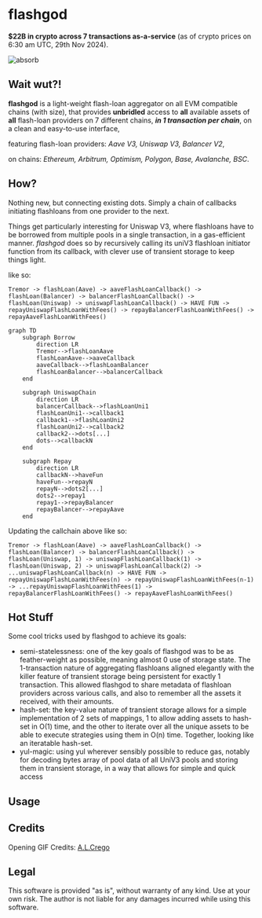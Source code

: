 # flashgod

__$22B in crypto across 7 transactions as-a-service__ (as of crypto prices on 6:30 am UTC, 29th Nov 2024).

![absorb](https://github.com/user-attachments/assets/02c2e624-9b74-46a3-b527-c37919a84619)


## Wait wut?!
__flashgod__ is a light-weight flash-loan aggregator on all EVM compatible chains (with size), that provides __unbridled__ access to __all__ available assets of __all__ flash-loan providers on 7 different chains, *__in 1 transaction per chain__*, on a clean and easy-to-use interface,

featuring flash-loan providers: _Aave V3, Uniswap V3, Balancer V2_,

on chains: _Ethereum, Arbitrum, Optimism, Polygon, Base, Avalanche, BSC_.


## How?
Nothing new, but connecting existing dots. Simply a chain of callbacks initiating flashloans from one provider to the next. 

Things get particularly interesting for Uniswap V3, where flashloans have to be borrowed from multiple pools in a single transaction, in a gas-efficient manner. _flashgod_ does so by recursively calling its uniV3 flashloan initiator function from its callback, with clever use of transient storage to keep things light.


like so:

```
Tremor -> flashLoan(Aave) -> aaveFlashLoanCallback() -> flashLoan(Balancer) -> balancerFlashLoanCallback() -> flashLoan(Uniswap) -> uniswapFlashLoanCallback() -> HAVE FUN -> repayUniswapFlashLoanWithFees() -> repayBalancerFlashLoanWithFees() -> repayAaveFlashLoanWithFees()
```

```mermaid
graph TD
    subgraph Borrow
        direction LR
        Tremor-->flashLoanAave
        flashLoanAave-->aaveCallback
        aaveCallback-->flashLoanBalancer
        flashLoanBalancer-->balancerCallback
    end
    
    subgraph UniswapChain
        direction LR
        balancerCallback-->flashLoanUni1
        flashLoanUni1-->callback1
        callback1-->flashLoanUni2
        flashLoanUni2-->callback2
        callback2-->dots[...]
        dots-->callbackN
    end
    
    subgraph Repay
        direction LR
        callbackN-->haveFun
        haveFun-->repayN
        repayN-->dots2[...]
        dots2-->repay1
        repay1-->repayBalancer
        repayBalancer-->repayAave
    end
```

Updating the callchain above like so:
```
Tremor -> flashLoan(Aave) -> aaveFlashLoanCallback() -> flashLoan(Balancer) -> balancerFlashLoanCallback() -> flashLoan(Uniswap, 1) -> uniswapFlashLoanCallback(1) -> flashLoan(Uniswap, 2) -> uniswapFlashLoanCallback(2) -> ...uniswapFlashLoanCallback(n) -> HAVE FUN -> repayUniswapFlashLoanWithFees(n) -> repayUniswapFlashLoanWithFees(n-1) -> ...repayUniswapFlashLoanWithFees(1) -> repayBalancerFlashLoanWithFees() -> repayAaveFlashLoanWithFees()
```

## Hot Stuff

Some cool tricks used by flashgod to achieve its goals:
- semi-statelessness: one of the key goals of flashgod was to be as feather-weight as possible, meaning almost 0 use of storage state. The 1-transaction nature of aggregating flashloans aligned elegantly with the killer feature of transient storage being persistent for exactly 1 transaction. This allowed flashgod to share metadata of flashloan providers across various calls, and also to remember all the assets it received, with their amounts.
- hash-set: the key-value nature of transient storage allows for a simple implementation of 2 sets of mappings, 1 to allow adding assets to hash-set in O(1) time, and the other to iterate over all the unique assets to be able to execute strategies using them in O(n) time. Together, looking like an iteratable hash-set.
- yul-magic: using yul wherever sensibly possible to reduce gas, notably for decoding bytes array of pool data of all UniV3 pools and storing them in transient storage, in a way that allows for simple and quick access 

## Usage

## Credits
Opening GIF Credits: [A.L.Crego](https://x.com/ALCrego_/status/1860242375118888960)

## Legal
This software is provided "as is", without warranty of any kind. Use at your own risk. The author is not liable for any damages incurred while using this software. 
